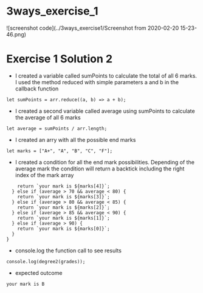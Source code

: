 # 3ways_exercise_1

![screenshot code](../3ways_exercise1/Screenshot from 2020-02-20 15-23-46.png)

# Exercise 1 Solution 2

* I created a variable called sumPoints to calculate the total of all 6 marks. I used the method reduced with simple parameters a and b in the callback function

``` let sumPoints = arr.reduce((a, b) => a + b); ```


* I created a second variable called average using sumPoints to calculate the average of all 6 marks

``` let average = sumPoints / arr.length; ```

* I created an arry with all the possible end marks

``` let marks = ["A+", "A", "B", "C", "F"]; ```

* I created a condition for all the end mark possibilities. Depending of the average mark the condition will return a backtick including the right index of the mark array

``` if (average < 70) {
    return `your mark is ${marks[4]}`;
  } else if (average > 70 && average < 80) {
    return `your mark is ${marks[3]}`;
  } else if (average > 80 && average < 85) {
    return `your mark is ${marks[2]}`;
  } else if (average > 85 && average < 90) {
    return `your mark is ${marks[1]}`;
  } else if (average > 90) {
    return `your mark is ${marks[0]}`;
  }
}
```
* console.log the function call to see results

``` console.log(degree2(grades)); ```

* expected outcome

``` your mark is B ```
